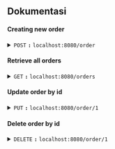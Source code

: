 ## Dokumentasi

#### Creating new order

<details>
 <summary><code>POST</code> <code><b>:</b></code> <code>localhost:8080/order</code></summary>
 ```
 {
    "orderedAt": "2023-04-02T16:45:51+07:00",
    "customerName": "Willi",
    "items": [
        {
            "itemCode": "C-220",
            "description": "Kabel HDMI",
            "quantity": 2
        },
        {
            "itemCode": "B-11",
            "description": "Power Bank",
            "quantity": 1
        }
    ]
}
 ```
</details>

#### Retrieve all orders

<details>
 <summary><code>GET</code> <code><b>:</b></code> <code>localhost:8080/orders</code></summary>
</details>

#### Update order by id

<details>
 <summary><code>PUT</code> <code><b>:</b></code> <code>localhost:8080/order/1</code></summary>
 ```
 {
    "customerName": "Serena",
    "items": [
        {
            "itemCode": "B-26",
            "description": "Mic",
            "quantity": 1
        }
    ]
}
 ```
</details>

#### Delete order by id

<details>
 <summary><code>DELETE</code> <code><b>:</b></code> <code>localhost:8080/order/1</code></summary>
</details>
